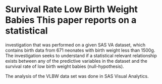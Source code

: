 ﻿# Survival Rate Low Birth Weight Babies This paper reports on a statistical 
investigation that was performed on a given SAS VA dataset, 
which contains birth data from 671 neonates with birth weight less than 1500g. 
The investigation seeks to understand if a statistical relevant relationship exists 
between any of the predictive variables in the dataset and the survival rate of 
low birth weight babies (null-hypothesis).

The analysis of the VLBW data set was done in SAS Visual Analytics.

